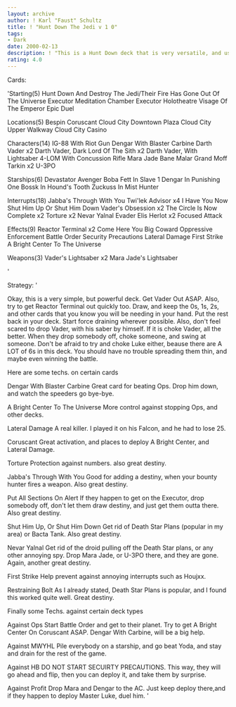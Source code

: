 ```yaml
---
layout: archive
author: ! Karl "Faust" Schultz
title: ! "Hunt Down The Jedi v 1 0"
tags:
- Dark
date: 2000-02-13
description: ! "This is a Hunt Down deck that is very versatile, and uses high destinies."
rating: 4.0
---
```

Cards: 

'Starting(5)
Hunt Down And Destroy The Jedi/Their Fire Has Gone Out Of The Universe
Executor Meditation Chamber
Executor Holotheatre
Visage Of The Emperor
Epic Duel

Locations(5)
Bespin
Coruscant
Cloud City Downtown Plaza
Cloud City Upper Walkway
Cloud City Casino

Characters(14)
IG-88 With Riot Gun
Dengar With Blaster Carbine
Darth Vader x2
Darth Vader, Dark Lord Of The Sith x2
Darth Vader, With Lightsaber
4-LOM With Concussion Rifle
Mara Jade
Bane Malar
Grand Moff Tarkin x2
U-3PO

Starships(6)
Devastator
Avenger
Boba Fett In Slave 1
Dengar In Punishing One
Bossk In Hound's Tooth
Zuckuss In Mist Hunter

Interrupts(18)
Jabba's Through With You
Twi'lek Advisor x4
I Have You Now
Shut Him Up Or Shut Him Down
Vader's Obsession x2
The Circle Is Now Complete x2
Torture x2
Nevar Yalnal
Evader
Elis Herlot x2
Focused Attack

Effects(9)
Reactor Terminal x2
Come Here You Big Coward
Oppressive Enforcement
Battle Order
Security Precautions
Lateral Damage
First Strike
A Bright Center To The Universe

Weapons(3)
Vader's Lightsaber x2
Mara Jade's Lightsaber

'

Strategy: '

Okay, this is a very simple, but powerful deck.  Get Vader Out ASAP.  Also, try to get Reactor Terminal out quickly too.  Draw, and keep the 0s, 1s, 2s, and other cards that you know you will be needing in your hand.  Put the rest back in your deck.	Start force draining wherever possible.  Also, don't feel scared to drop Vader, with his saber by himself.  If it is choke Vader, all the better.  When they drop somebody off, choke someone, and swing at someone.  Don't be afraid to try and choke Luke either, beause there are A LOT of 6s in this deck.  You should have no trouble spreading them thin, and maybe even winning the battle.

Here are some techs. on certain cards

Dengar With Blaster Carbine Great card for beating Ops.  Drop him down, and watch the speeders go bye-bye.

A Bright Center To The Universe More control against stopping Ops, and other decks.

Lateral Damage A real killer.	I played it on his Falcon, and he had to lose 25.

Coruscant Great activation, and places to deploy A Bright Center, and Lateral Damage.

Torture Protection against numbers. also great destiny.

Jabba's Through With You Good for adding a destiny, when your bounty hunter fires a weapon.  Also great destiny.

Put All Sections On Alert If they happen to get on the Executor, drop somebody off, don't let them draw destiny, and just get them outta there.  Also great destiny.

Shut Him Up, Or Shut Him Down Get rid of Death Star Plans (popular in my area) or Bacta Tank.	Also great destiny.

Nevar Yalnal Get rid of the droid pulling off the Death Star plans, or any other annoying spy.  Drop Mara Jade, or U-3PO there, and they are gone.  Again, another great destiny.

First Strike Help prevent against annoying interrupts such as Houjxx.

Restraining Bolt As I already stated, Death Star Plans is popular, and I found this worked quite well.  Great destiny.

Finally some Techs. against certain deck types

Against Ops Start Battle Order and get to their planet.  Try to get A Bright Center On Coruscant ASAP. Dengar With Carbine, will be a big help.

Against MWYHL Pile everybody on a starship, and go beat Yoda, and stay and drain for the rest of the game.

Against HB DO NOT START SECUIRTY PRECAUTIONS.	This way, they will go ahead and flip, then you can deploy it, and take them by surprise.

Against Profit Drop Mara and Dengar to the AC. Just keep deploy there,and if they happen to deploy Master Luke, duel him. '
